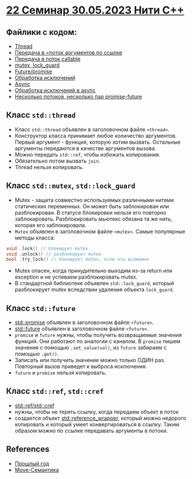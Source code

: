 # [22 Семинар 30.05.2023 Нити С++](https://disk.yandex.ru/d/hVWLMgTBxXHBUQ/%D0%90%D1%80%D1%85%D0%B8%D1%82%D0%B5%D0%BA%D1%82%D1%83%D1%80%D0%B0%20%D0%BA%D0%BE%D0%BC%D0%BF%D1%8C%D1%8E%D1%82%D0%B5%D1%80%D0%B0%20%D0%B8%20%D0%BE%D0%BF%D0%B5%D1%80%D0%B0%D1%86%D0%B8%D0%BE%D0%BD%D0%BD%D1%8B%D0%B5%20%D1%81%D0%B8%D1%81%D1%82%D0%B5%D0%BC%D1%8B/%D0%A1%D0%B5%D0%BC%D0%B8%D0%BD%D0%B0%D1%80/%D0%91%D0%9F%D0%9C%D0%98216%20%D0%A4%D0%B8%D0%BB%D0%B8%D1%82%D0%BE%D0%B2%202023-05-30T11-31-01Z.mp4)
## Файлики с кодом:
* [Thread](simple_thread.cpp)
* [Передача в >поток аргументов по ссылке](thread_pass_arguments_by_ref.cpp)
* [Передача в поток callable](thread_callables.cpp)
* [mutex, lock_guard](mutex.cpp)
* [Future/promise](futures.cpp)
* [Обработка исключений](exceptions.cpp)
* [Async](async.cpp)
* [Обработка исключений в async](async_exceptions.cpp)
* [Несколько потоков, несколько пар promise-future](vector_threads.cpp)

## Класс `std::thread`
* Класс `std::thread` объявлен в заголовочном файле `<thread>`.
* Конструктор класса принимает любое количество аргументов. Первый аргумент - функция, которую хотим вызвать. Остальные аргументы передаются в качестве аргументов вызова.
* Можно передать `std::ref`, чтобы избежать копирования.
* Обязательно потом вызвать `join`.
* Thread нельзя копировать.

## Класс `std::mutex`, `std::lock_guard`
* Mutex - защита совместно используемых различными нитями статических переменных. Он может быть заблокирован или разблокирован.
В статусе блокировки нельзя его повторно заблокировать. Разблокировать мьютекс обязана та же нить, которая его заблокировала.
* `Mutex` объявлен в заголовочном файле `<mutex>`.
Самые популярные методы класса:
```C++
void .lock() // блокирует mutex
void .unlock() // разблокирует mutex
bool .try_lock() // блокирует mutex, если это возможно
```
* Mutex опасен, когда принудительно выходим из-за return или exception и не успеваем разблокировать mutex.
* В стандартной библиотеке объявлен `std::lock_guard`, который разблокирует mutex вследствии удаления объекта `lock_guard`.

## Класс `std::future`
* [std::promise](https://en.cppreference.com/w/cpp/thread/promise) объявлен в заголовочном файле `<future>`.
* [std::future](https://en.cppreference.com/w/cpp/thread/future) объявлен в заголовочном файле `<future>`.
* `promise` и `future` нужны, чтобы получить возвращаемые значения функций. Они работают по аналогии с каналом. В `promise` пишем значения с помощью `.set_value(val)`, из `future` забираем с помощью `.get()`.
* Записать или получить значение можно только ОДИН раз. Повторный вызов приведет к выброса исключения.
* `future` и `promise` нельзя копировать.

## Класс `std::ref`, `std::cref`

* [std::ref/std::cref](https://en.cppreference.com/w/cpp/utility/functional/ref)
* нужны, чтобы не терять ссылку, когда передаем объект в поток
* создается объект [std::reference_wrapper](https://en.cppreference.com/w/cpp/utility/functional/reference_wrapper), который можно недорого копировать и который умеет конвертироваться в ссылку. Таким образом можно по ссылке передавать аргументы в потоки.

## References
* [Прошлый год](https://github.com/blackav/hse-caos-2020/tree/master/23-stdthread)
* [Move-Семантика](https://github.com/blackav/hse-caos-2020/blob/master/23-stdthread/cxx11_move.md)
